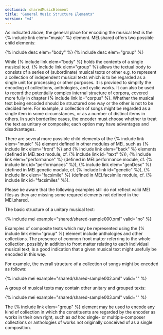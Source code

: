 ```yaml
---
sectionid: sharedMusicElement
title: "General Music Structure Elements"
version: "v4"
---
```


As indicated above, the general place for encoding the musical text is the {% include link elem="music" %} element. MEI.shared offers two possible child elements:

{% include desc elem="body" %}
{% include desc elem="group" %}

While {% include link elem="body" %} holds the contents of a single musical text, {% include link elem="group" %} allows the textual body to consists of a series of (subordinate) musical texts or other e.g. to represent a collection of independent musical texts which is to be regarded as a single unit for processing or other purposes. It is provided to simplify the encoding of collections, anthologies, and cyclic works. It can also be used to record the potentially complex internal structure of corpora, covered more fully in chapter {% include link id="corpus" %}. Whether the musical text being encoded should be structured one way or the other is not to be decided here. For example, a collection of songs might be regarded as a single item in some circumstances, or as a number of distinct items in others. In such borderline cases, the encoder must choose whether to treat the text as unitary or composite; each option may have advantages and disadvantages.

There are several more possible child elements of the {% include link elem="music" %} element defined in other modules of MEI, such as {% include link elem="front" %} and {% include link elem="back" %} elements (defined in MEI.text module, cf. {% include link id="text" %}), {% include link elem="performance" %} (defined in MEI.performance module, cf. {% include link id="performances" %}), {% include link elem="genDesc" %} (defined in MEI.genetic module, cf. {% include link id="genetic" %}), {% include link elem="facsimile" %} (defined in MEI.facsimile module, cf. {% include link id="facsimiles" %}).

Please be aware that the following examples still do not reflect valid MEI files as they are missing some requred elements not defined in the MEI.shared.

The basic structure of a unitary musical text:

{% include mei example="shared/shared-sample000.xml" valid="no" %}

Examples of composite texts which may be represented using the {% include link elem="group" %} element include anthologies and other collections. The presence of common front matter referring to the whole collection, possibly in addition to front matter relating to each individual musical text, is a good indication that a given musical text might usefully be encoded in this way.


For example, the overall structure of a collection of songs might be encoded as follows:

{% include mei example="shared/shared-sample002.xml" valid="" %}

A group of musical texts may contain other unitary and grouped texts:

{% include mei example="shared/shared-sample003.xml" valid="" %}

The {% include link elem="group" %} element may be used to encode any kind of collection in which the constituents are regarded by the encoder as works in their own right, such as *ad hoc* single- or multiple-composer collections or anthologies of works not originally conceived of as a single composition.
